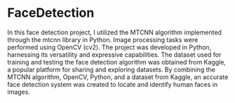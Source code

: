# FaceDetection
In this face detection project, I utilized the MTCNN algorithm implemented through the mtcnn library in Python. Image processing tasks were performed using OpenCV (cv2). The project was developed in Python, harnessing its versatility and expressive capabilities. The dataset used for training and testing the face detection algorithm was obtained from Kaggle, a popular platform for sharing and exploring datasets. By combining the MTCNN algorithm, OpenCV, Python, and a dataset from Kaggle, an accurate face detection system was created to locate and identify human faces in images.
